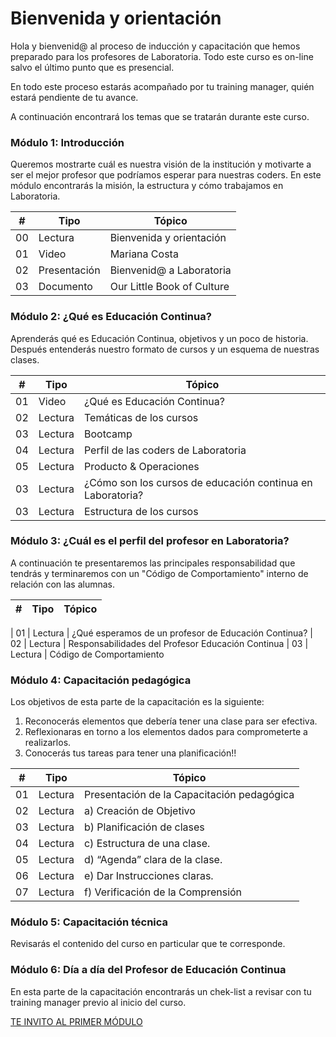 # Bienvenida y orientación

Hola y bienvenid@ al proceso de inducción y capacitación que hemos preparado para los profesores de Laboratoria. Todo este curso es on-line salvo el último punto que es presencial.

En todo este proceso estarás acompañado por tu training manager, quién estará pendiente de tu avance.

A continuación encontrará los temas que se tratarán durante este curso.


### Módulo 1: Introducción

Queremos mostrarte cuál es nuestra visión de la institución y motivarte a ser el mejor profesor que podríamos esperar para nuestras coders. En este módulo encontrarás la misión, la estructura y cómo trabajamos en Laboratoria.


| # | Tipo | Tópico
| - | ----- | -----
| 00 | Lectura | Bienvenida y orientación
| 01 | Video   | Mariana Costa
| 02 | Presentación | Bienvenid@ a Laboratoria
| 03 | Documento | Our Little Book of Culture


### Módulo 2: ¿Qué es Educación Continua?

Aprenderás qué es Educación Continua, objetivos y un poco de historia. Después entenderás nuestro formato de cursos y un esquema de nuestras clases.

| # | Tipo | Tópico
| - | ----- | -----
| 01 | Video | ¿Qué es Educación Continua?
| 02 | Lectura | Temáticas de los cursos
| 03 | Lectura | Bootcamp
| 04 | Lectura | Perfil de las coders de Laboratoria
| 05 | Lectura | Producto & Operaciones
| 03 | Lectura | ¿Cómo son los cursos de educación continua en Laboratoria?
| 03 | Lectura | Estructura de los cursos


### Módulo 3: ¿Cuál es el perfil del profesor en Laboratoria?

A continuación te presentaremos las principales responsabilidad que tendrás y terminaremos con un "Código de Comportamiento" interno de relación con las alumnas.

| # | Tipo | Tópico
| - | ----- | -----

| 01 | Lectura | ¿Qué esperamos de un profesor de Educación Continua?
| 02 | Lectura | Responsabilidades del Profesor Educación Continua
| 03 | Lectura | Código de Comportamiento


### Módulo 4: Capacitación pedagógica

Los objetivos de esta parte de la capacitación es la siguiente:

1. Reconocerás elementos que debería tener una clase para ser efectiva. 
2. Reflexionaras en torno a los elementos dados para comprometerte a realizarlos. 
3. Conocerás tus tareas para tener una planificación!!


| # | Tipo | Tópico
| - | ----- | -----
| 01 | Lectura | Presentación de la Capacitación pedagógica
| 02 | Lectura | a) Creación de Objetivo
| 03 | Lectura | b) Planificación de clases
| 04 | Lectura | c) Estructura de una clase.
| 05 | Lectura | d) “Agenda” clara de la clase.
| 06 | Lectura | e) Dar Instrucciones claras.
| 07 | Lectura | f) Verificación de la Comprensión


### Módulo 5: Capacitación técnica

Revisarás el contenido del curso en particular que te corresponde.


### Módulo 6: Día a día del Profesor de Educación Continua

En esta parte de la capacitación encontrarás un chek-list a revisar con tu training manager previo al inicio del curso.


[TE INVITO AL PRIMER MÓDULO](../02-introduccion/02-paso.md)
